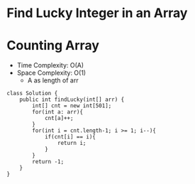 # Find Lucky Integer in an Array

# Counting Array

- Time Complexity: O(A)
- Space Complexity: O(1)
  - A as length of arr

```
class Solution {
    public int findLucky(int[] arr) {
        int[] cnt = new int[501];
        for(int a: arr){
            cnt[a]++;
        }
        for(int i = cnt.length-1; i >= 1; i--){
            if(cnt[i] == i){
                return i;
            }
        }
        return -1;
    }
}
```
